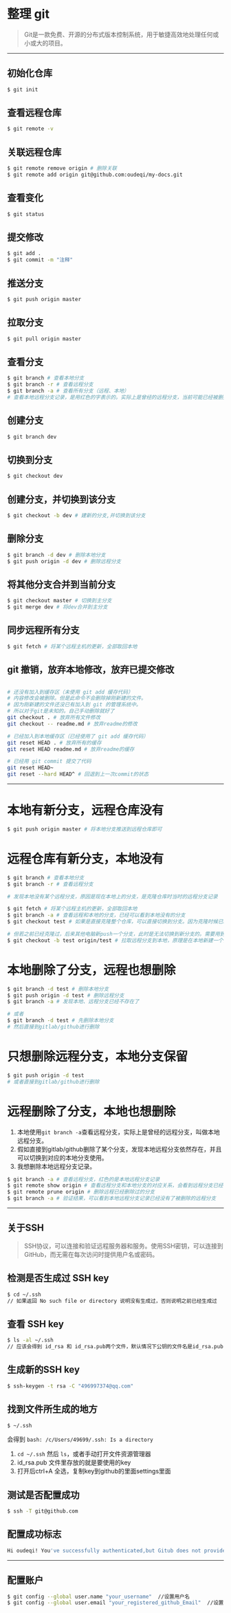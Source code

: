 # 整理 git
> Git是一款免费、开源的分布式版本控制系统，用于敏捷高效地处理任何或小或大的项目。

------------------------------------------------------------------------------

## 初始化仓库
``` bash
$ git init
```

## 查看远程仓库
``` bash
$ git remote -v
```

## 关联远程仓库
``` bash
$ git remote remove origin # 删除关联
$ git remote add origin git@github.com:oudeqi/my-docs.git
```

## 查看变化
``` bash
$ git status
```

## 提交修改
``` bash
$ git add .
$ git commit -m "注释"
```

## 推送分支
``` bash
$ git push origin master
```

## 拉取分支
``` bash
$ git pull origin master
```

## 查看分支
``` bash
$ git branch # 查看本地分支
$ git branch -r # 查看远程分支
$ git branch -a # 查看所有分支（远程、本地）
# 查看本地远程分支记录，是用红色的字表示的。实际上是曾经的远程分支，当前可能已经被删掉
```

## 创建分支
``` bash
$ git branch dev
```

## 切换到分支
``` bash
$ git checkout dev
```

## 创建分支，并切换到该分支
``` bash
$ git checkout -b dev # 建新的分支,并切换到该分支
```

## 删除分支
``` bash
$ git branch -d dev # 删除本地分支
$ git push origin -d dev # 删除远程分支
```

## 将其他分支合并到当前分支
``` bash
$ git checkout master # 切换到主分支
$ git merge dev # 将dev合并到主分支
```

## 同步远程所有分支
``` bash
$ git fetch # 将某个远程主机的更新，全部取回本地
```

## git 撤销，放弃本地修改，放弃已提交修改
``` bash

# 还没有加入到缓存区（未使用 git add 缓存代码）
# 内容修改会被删除。但是此命令不会删除掉刚新建的文件。
# 因为刚新建的文件还没已有加入到 git 的管理系统中。
# 所以对于git是未知的。自己手动删除就好了
git checkout . # 放弃所有文件修改
git checkout -- readme.md # 放弃readme的修改

# 已经加入到本地缓存区（已经使用了 git add 缓存代码）
git reset HEAD . # 放弃所有的缓存
git reset HEAD readme.md # 放弃readme的缓存

# 已经用 git commit 提交了代码
git reset HEAD~
git reset --hard HEAD^ # 回退到上一次commit的状态
```

------------------------------------------------------------------------------

# 本地有新分支，远程仓库没有
``` bash
$ git push origin master # 将本地分支推送到远程仓库即可
```

# 远程仓库有新分支，本地没有
``` bash
$ git branch # 查看本地分支
$ git branch -r # 查看远程分支

# 发现本地没有某个远程分支，原因是现在本地上的分支，是克隆仓库时当时的远程分支记录

$ git fetch # 将某个远程主机的更新，全部取回本地
$ git branch -a # 查看远程和本地的分支，已经可以看到本地没有的分支
$ git checkout test # 如果是直接克隆整个仓库，可以直接切换到分支。因为克隆时候已经有远程所有的分支记录。

# 但若之前已经克隆过，后来其他电脑新push一个分支，此时是无法切换到新分支的。需要用到以下命令
$ git checkout -b test origin/test # 拉取远程分支到本地，原理是在本地新建一个分支和远程分支关联起来
```

# 本地删除了分支，远程也想删除
``` bash
$ git branch -d test # 删除本地分支
$ git push origin -d test # 删除远程分支
$ git branch -a # 发现本地、远程分支已经不存在了

# 或者
$ git branch -d test # 先删除本地分支
# 然后直接到gitlab/github进行删除

```

# 只想删除远程分支，本地分支保留
``` bash
$ git push origin -d test
# 或者直接到gitlab/github进行删除
```

# 远程删除了分支，本地也想删除
1. 本地使用`git branch -a`查看远程分支，实际上是曾经的远程分支，叫做本地远程分支。
2. 假如直接到gitlab/github删除了某个分支，发现本地远程分支依然存在，并且可以切换到对应的本地分支使用。
3. 我想删除本地远程分支记录。
``` bash
$ git branch -a # 查看远程分支，红色的是本地远程分支记录
$ git remote show origin # 查看远程分支和本地分支的对应关系，会看到远程分支已经不存在
$ git remote prune origin # 删除远程已经删除过的分支
$ git branch -a # 验证结果，可以看到本地远程分支记录已经没有了被删除的远程分支

```

------------------------------------------------------------------------------

## 关于SSH
> SSH协议，可以连接和验证远程服务器和服务。使用SSH密钥，可以连接到GitHub，而无需在每次访问时提供用户名或密码。

## 检测是否生成过 SSH key
``` bash
$ cd ~/.ssh
// 如果返回 No such file or directory 说明没有生成过，否则说明之前已经生成过
```

## 查看 SSH key
``` bash
$ ls -al ~/.ssh
// 应该会得到 id_rsa 和 id_rsa.pub两个文件，默认情况下公钥的文件名是id_rsa.pub
```

## 生成新的SSH key
``` bash
$ ssh-keygen -t rsa -C "496997374@qq.com"
```

## 找到文件所生成的地方
``` bash
$ ~/.ssh
```
会得到 `bash: /c/Users/49699/.ssh: Is a directory`  

1. `cd ~/.ssh` 然后 `ls`，或者手动打开文件资源管理器
2. id_rsa.pub 文件里存放的就是要使用的key
3. 打开后ctrl+A 全选，复制key到github的里面settings里面

## 测试是否配置成功
``` bash
$ ssh -T git@github.com
```
## 配置成功标志
``` bash
Hi oudeqi! You've successfully authenticated,but Gitub does not provide shell access 
```

------------------------------------------------------------------------------

## 配置账户
``` bash
$ git config --global user.name "your_username"  //设置用户名
$ git config --global user.email "your_registered_github_Email"  //设置邮箱地址
```